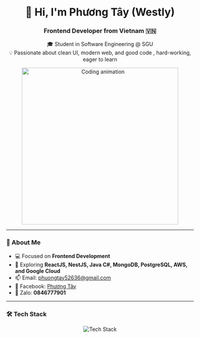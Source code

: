 <h1 align="center">👋 Hi, I'm Phương Tây (Westly)</h1>
<h3 align="center">Frontend Developer from Vietnam 🇻🇳</h3>

<p align="center">
  🎓 Student in Software Engineering @ SGU  
  <br>
  💡 Passionate about clean UI, modern web, and good code , hard-working, eager to learn
</p>

<p align="center">
  <img src="https://media1.giphy.com/media/v1.Y2lkPTc5MGI3NjExMTNxeHdvMXhwdWdzaXcyenU3bTRwYnZyZmJma3RrMDltZGF6NzhjMCZlcD12MV9pbnRlcm5hbF9naWZfYnlfaWQmY3Q9Zw/WirhZMBF1AZVK/giphy.gif" width="420" alt="Coding animation">
</p>

---

### 🧠 About Me  
- 💻 Focused on **Frontend Development**  
- 🌱 Exploring **ReactJS, NestJS, Java C#, MongoDB, PostgreSQL, AWS, and Google Cloud**  
- 📫 Email: [phuongtay52636@gmail.com](mailto:phuongtay52636@gmail.com)  
- 💬 Facebook: [Phương Tây](https://www.facebook.com/profile.php?id=61556701409917)  
- 📱 Zalo: **0846777901**

---

### 🛠️ Tech Stack  
<p align="center">
  <img src="https://skillicons.dev/icons?i=react,nestjs,java,cs,js,ts,html,css,aws,gcp,mysql,mongodb,postgres,spring" alt="Tech Stack" />
</p>


